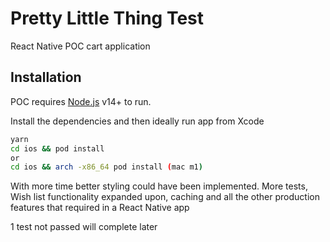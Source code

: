 # Pretty Little Thing Test

React Native
POC cart application

## Installation

POC requires [Node.js](https://nodejs.org/) v14+ to run.

Install the dependencies and then ideally run app from Xcode

```sh
yarn
cd ios && pod install
or
cd ios && arch -x86_64 pod install (mac m1)
```

With more time better styling could have been implemented. More tests, Wish list functionality expanded upon, caching and all the other production features that required in a React Native app

1 test not passed will complete later
